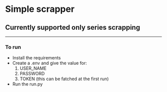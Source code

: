 # Simple scrapper

## Currently supported only series scrapping
---

### To run

* Install the requirements
* Create a .env and give the value for:
    1. USER_NAME
    1. PASSWORD
    1. TOKEN (this can be fatched at the first run)
* Run the run.py

